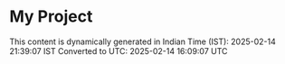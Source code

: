 # My Project

This content is dynamically generated in Indian Time (IST): 2025-02-14 21:39:07 IST
Converted to UTC: 2025-02-14 16:09:07 UTC
